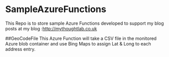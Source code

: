 # SampleAzureFunctions
This Repo is to store sample Azure Functions developed to support my blog posts at my blog :http://mythoughtlab.co.uk

##GeoCodeFile
This Azure Function will take a CSV file in the monitored Azure blob container and use Bing Maps to assign Lat & Long to each address entry.  



